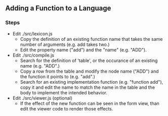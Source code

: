 ## Adding a Function to a Language

### Steps

* Edit ./src/lexicon.js
  * Copy the definition of an existing function name that takes the same number of arguments (e.g. add takes two.)
  * Edit the property name ("add") and the "name" (e.g. "ADD").
* Edit ./src/compile.js
  * Search for the definition of 'table', or the occurance of an existing name (e.g. "ADD".)
  * Copy a row from the table and modify the node name ("ADD") and the function it points to (e.g. "add".)
  * Search for an existing implementation function (e.g. "function add"), copy it and edit the name to
  match the name in the table and the body to implement the intended behavior.
* Edit ./src/viewer.js (optional)
  * If the effect of the new function can be seen in the form view, than edit the viewer code to render
  those effects.
